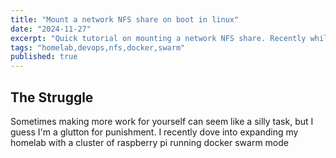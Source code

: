 ```yaml
---
title: "Mount a network NFS share on boot in linux"
date: "2024-11-27"
excerpt: "Quick tutorial on mounting a network NFS share. Recently while working on my homelab I ran into an issue on rebooting my cluster in which the NFS share was not properly mounted...."
tags: "homelab,devops,nfs,docker,swarm"
published: true
---
```


## The Struggle

Sometimes making more work for yourself can seem like a silly task, but I guess I'm a glutton for punishment. I recently dove into expanding my homelab with a cluster of raspberry pi running docker swarm mode
